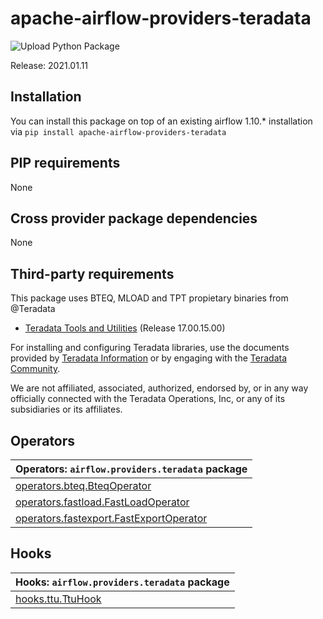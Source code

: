 # apache-airflow-providers-teradata

![Upload Python Package](https://github.com/flolas/apache-airflow-providers-teradata/workflows/Upload%20Python%20Package/badge.svg)

Release: 2021.01.11

## Installation

You can install this package on top of an existing airflow 1.10.* installation via
`pip install apache-airflow-providers-teradata`

## PIP requirements
None

## Cross provider package dependencies
None

## Third-party requirements
This package uses BTEQ, MLOAD and TPT propietary binaries from @Teradata

* [Teradata Tools and Utilities](https://downloads.teradata.com/download/tools/teradata-tools-and-utilities-linux-installation-package-0) (Release 17.00.15.00)

For installing and configuring Teradata libraries, use the documents provided by [Teradata Information](http://www.info.teradata.com/) or by engaging with the [Teradata Community](https://community.teradata.com/).

We are not affiliated, associated, authorized, endorsed by, or in any way officially connected with the Teradata Operations, Inc, or any of its subsidiaries or its affiliates.

## Operators

| Operators: `airflow.providers.teradata` package                                                                                |
|:--------------------------------------------------------------------------------------------------------------------------------------------------|
| [operators.bteq.BteqOperator](https://github.com/flolas/apache-airflow-providers-teradata/blob/main/airflow/providers/teradata/operators/bteq.py) |
| [operators.fastload.FastLoadOperator](https://github.com/flolas/apache-airflow-providers-teradata/blob/main/airflow/providers/teradata/operators/fastload.py) |
| [operators.fastexport.FastExportOperator](https://github.com/flolas/apache-airflow-providers-teradata/blob/main/airflow/providers/teradata/operators/fastexport.py) |

## Hooks

| Hooks: `airflow.providers.teradata` package                                                                                |
|:--------------------------------------------------------------------------------------------------------------------------------------------------|
| [hooks.ttu.TtuHook](https://github.com/flolas/apache-airflow-providers-teradata/blob/main/airflow/providers/teradata/hooks/ttu.py) |
